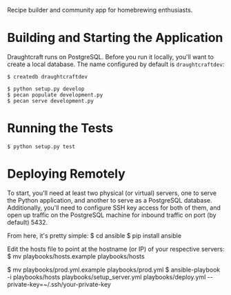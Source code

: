 Recipe builder and community app for homebrewing enthusiasts.

Building and Starting the Application
====================================
Draughtcraft runs on PostgreSQL.  Before you run it locally, you'll want to
create a local database.  The name configured by default is `draughtcraftdev`:

    $ createdb draughtcraftdev

    $ python setup.py develop
    $ pecan populate development.py
    $ pecan serve development.py

Running the Tests
=================
    $ python setup.py test

Deploying Remotely
=================

To start, you'll need at least two physical (or virtual) servers, one to
serve the Python application, and another to serve as a PostgreSQL database.
Additionally, you'll need to configure SSH key access for both of them, and
open up traffic on the PostgreSQL machine for inbound traffic on port (by
default) 5432.

From here, it's pretty simple:
$ cd ansible
$ pip install ansible

Edit the hosts file to point at the hostname (or IP) of your respective servers:
$ mv playbooks/hosts.example playbooks/hosts

$ mv playbooks/prod.yml.example playbooks/prod.yml
$ ansible-playbook -i playbooks/hosts playbooks/setup_server.yml playbooks/deploy.yml --private-key=~/.ssh/your-private-key
